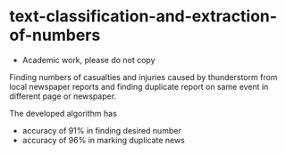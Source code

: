 # text-classification-and-extraction-of-numbers
  - Academic work, please do not copy

Finding numbers of casualties and injuries caused by thunderstorm from local newspaper reports and finding duplicate report on same event in different page or newspaper.

The developed algorithm has

  - accuracy of 91% in finding desired number  
  - accuracy of 96% in marking duplicate news

